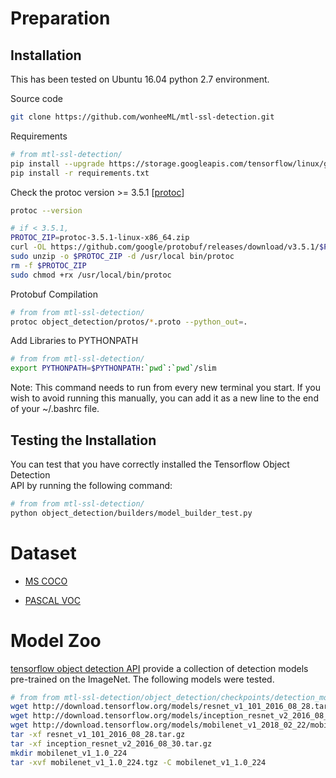 # Preparation

## Installation
This has been tested on Ubuntu 16.04 python 2.7 environment.

Source code
``` bash
git clone https://github.com/wonheeML/mtl-ssl-detection.git
```

 
Requirements
``` bash
# from mtl-ssl-detection/
pip install --upgrade https://storage.googleapis.com/tensorflow/linux/gpu/tensorflow_gpu-1.7.0-cp27-none-linux_x86_64.whl
pip install -r requirements.txt
```


Check the protoc version >= 3.5.1 [[protoc](http://google.github.io/proto-lens/installing-protoc.html)]
``` bash
protoc --version

# if < 3.5.1,
PROTOC_ZIP=protoc-3.5.1-linux-x86_64.zip
curl -OL https://github.com/google/protobuf/releases/download/v3.5.1/$PROTOC_ZIP
sudo unzip -o $PROTOC_ZIP -d /usr/local bin/protoc
rm -f $PROTOC_ZIP
sudo chmod +rx /usr/local/bin/protoc

```


Protobuf Compilation
``` bash
# from from mtl-ssl-detection/
protoc object_detection/protos/*.proto --python_out=.
```


Add Libraries to PYTHONPATH
``` bash
# from from mtl-ssl-detection/
export PYTHONPATH=$PYTHONPATH:`pwd`:`pwd`/slim
```

Note: This command needs to run from every new terminal you start. If you wish
to avoid running this manually, you can add it as a new line to the end of your
~/.bashrc file.


## Testing the Installation

You can test that you have correctly installed the Tensorflow Object Detection\
API by running the following command:

```bash
# from from mtl-ssl-detection/
python object_detection/builders/model_builder_test.py
```


# Dataset
* <a href='data/mscoco/README.md'>MS COCO</a><br>

* <a href='data/voc/README.md'>PASCAL VOC</a><br>


# Model Zoo
[tensorflow object detection API](https://github.com/tensorflow/models/tree/master/research/slim)
provide a collection of detection models pre-trained on the ImageNet.
The following models were tested.

``` bash
# from from mtl-ssl-detection/object_detection/checkpoints/detection_model_zoo/
wget http://download.tensorflow.org/models/resnet_v1_101_2016_08_28.tar.gz
wget http://download.tensorflow.org/models/inception_resnet_v2_2016_08_30.tar.gz
wget http://download.tensorflow.org/models/mobilenet_v1_2018_02_22/mobilenet_v1_1.0_224.tgz
tar -xf resnet_v1_101_2016_08_28.tar.gz
tar -xf inception_resnet_v2_2016_08_30.tar.gz 
mkdir mobilenet_v1_1.0_224
tar -xvf mobilenet_v1_1.0_224.tgz -C mobilenet_v1_1.0_224
```